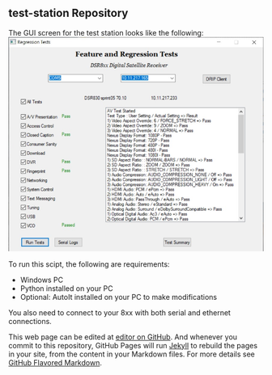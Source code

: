 ## test-station Repository

The GUI screen for the test station looks like the following:
![Image of test-station](RegressionTest.jpg)

To run this scipt, the following are requirements:
- Windows PC
- Python installed on your PC
- Optional: AutoIt installed on your PC to make modifications

You also need to connect to your 8xx with both serial and ethernet connections.  

This web page can be edited at [editor on GitHub](https://github.com/1Bob-coder/test-station/edit/gh-pages/index.md).  And whenever you commit to this repository, GitHub Pages will run [Jekyll](https://jekyllrb.com/) to rebuild the pages in your site, from the content in your Markdown files.  For more details see [GitHub Flavored Markdown](https://guides.github.com/features/mastering-markdown/).
